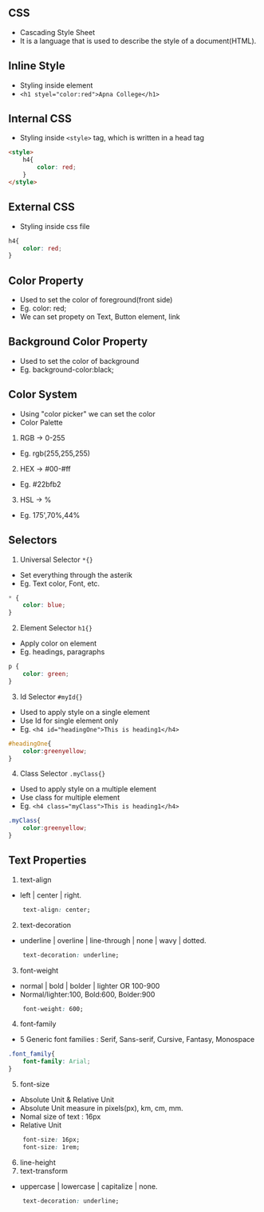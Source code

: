 ## CSS
- Cascading Style Sheet
- It is a language that is used to describe the style of a document(HTML).

## Inline Style
- Styling inside element
- `<h1 styel="color:red">Apna College</h1>`

## Internal CSS
- Styling inside `<style>` tag, which is written in a head tag
```html
<style>
    h4{
        color: red;
    }
</style>
```
## External CSS
- Styling inside css file
```css
h4{
    color: red;
}
```
## Color Property
- Used to set the color of foreground(front side)
- Eg. color: red;
- We can set propety on Text, Button element, link

## Background Color Property
- Used to set the color of background
- Eg. background-color:black;

## Color System
- Using "color picker" we can set the color
- Color Palette

1. RGB -> 0-255
- Eg. rgb(255,255,255)

2. HEX -> #00-#ff
- Eg. #22bfb2

3. HSL -> %
- Eg. 175',70%,44%

## Selectors
1. Universal Selector `*{}`
- Set everything through the asterik
- Eg. Text color, Font, etc.
```css
* {
    color: blue;
}
```
2. Element Selector `h1{}`
- Apply color on element
- Eg. headings, paragraphs
```css
p {
    color: green;
}
```
3. Id Selector `#myId{}`
- Used to apply style on a single element
- Use Id for single element only
- Eg. `<h4 id="headingOne">This is heading1</h4>`
```css
#headingOne{
    color:greenyellow;
}
```
4. Class Selector `.myClass{}`
- Used to apply style on a multiple element
- Use class for multiple element
- Eg. `<h4 class="myClass">This is heading1</h4>`
```css
.myClass{
    color:greenyellow;
}
```
## Text Properties
1. text-align 
- left | center | right.
```css
    text-align: center;
```
2. text-decoration 
- underline | overline | line-through | none | wavy | dotted.
```css
    text-decoration: underline;
```
3. font-weight 
- normal | bold | bolder | lighter OR 100-900
- Normal/lighter:100, Bold:600, Bolder:900
```css
    font-weight: 600;
```
4. font-family
- 5 Generic font families : Serif, Sans-serif, Cursive, Fantasy, Monospace
```css
.font_family{
    font-family: Arial;
}
```
5. font-size 
- Absolute Unit & Relative Unit
- Absolute Unit measure in pixels(px), km, cm, mm.
- Nomal size of text : 16px
- Relative Unit
```css
    font-size: 16px;
    font-size: 1rem;
```
6. line-height
7. text-transform 
- uppercase | lowercase | capitalize | none.
```css
    text-decoration: underline;
```